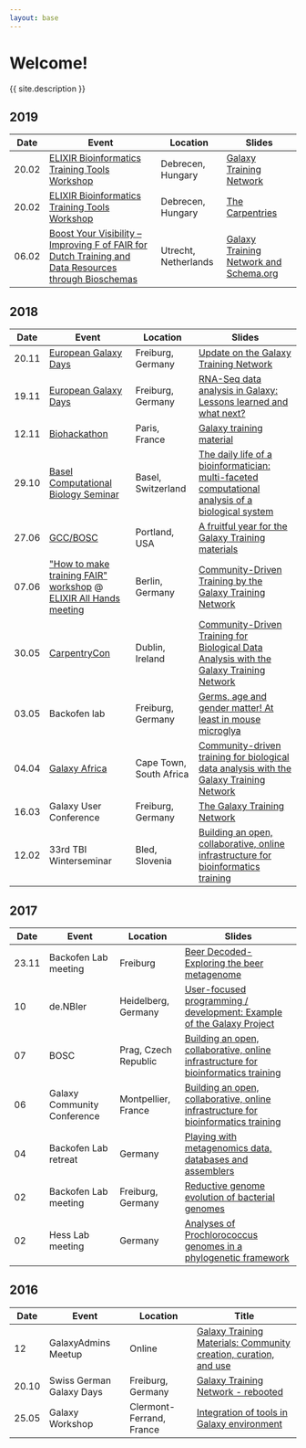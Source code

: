 ```yaml
---
layout: base
---
```


# Welcome!

{{ site.description }}

## 2019

Date | Event | Location | Slides
--- | --- | --- | ---
20.02 | [ELIXIR Bioinformatics Training Tools Workshop](http://elixir-hungary.org/?q=node/50) | Debrecen, Hungary | [Galaxy Training Network](19/02_20_galaxy_training_network)
20.02 | [ELIXIR Bioinformatics Training Tools Workshop](http://elixir-hungary.org/?q=node/50) | Debrecen, Hungary | [The Carpentries](19/02_20_carpentries)
06.02 | [Boost Your Visibility – Improving F of FAIR for Dutch Training and Data Resources through Bioschemas](https://www.dtls.nl/courses/boost-your-visibility-improving-f-of-fair-for-dutch-training-and-data-resources-through-bioschemas/) | Utrecht, Netherlands | [Galaxy Training Network and Schema.org](19/02_07_bioschemas)

## 2018

Date | Event | Location | Slides
--- | --- | --- | ---
20.11 | [European Galaxy Days](https://galaxyproject.org/events/2018-europe-dev/) | Freiburg, Germany | [Update on the Galaxy Training Network](18/11_20_egd)
19.11 | [European Galaxy Days](https://galaxyproject.org/events/2018-europe-dev/) | Freiburg, Germany | [RNA-Seq data analysis in Galaxy: Lessons learned and what next?](18/11_19_egd)
12.11 | [Biohackathon](http://bh2018paris.info/) | Paris, France | [Galaxy training material](18/11_12_biohackathon)
29.10 | [Basel Computational Biology Seminar](https://www.biozentrum.unibas.ch/news-events/events/seminar-series/basel-computational-biology-seminar-series-spring-2018-bc2/) | Basel, Switzerland | [The daily life of a bioinformatician: multi-faceted computational analysis of a biological system](18/10_29_comp_sys_bio_seminar)
27.06 | [GCC/BOSC](https://gccbosc2018.sched.com/) | Portland, USA | [A fruitful year for the Galaxy Training materials](18/06_27_gcc)
07.06 | ["How to make training FAIR" workshop](https://docs.google.com/document/d/1wrKUyD_GSq1HakpaOpU8u7KOReBk4S6BpYFDBziaBN0/edit?usp=sharing) @ [ELIXIR All Hands meeting](https://www.elixir-europe.org/events/elixir-all-hands-2018) | Berlin, Germany | [Community-Driven Training by the Galaxy Training Network](18/06_07_elixir_ahm)
30.05 | [CarpentryCon](http://www.carpentrycon.org/) | Dublin, Ireland | [Community-Driven Training for Biological Data Analysis with the Galaxy Training Network](18/05_30_carpentry_con)
03.05 | Backofen lab | Freiburg, Germany | [Germs, age and gender matter! At least in mouse microglya](18/05_03_backofen_lab)
04.04 | [Galaxy Africa](http://galaxyafrica.sanbi.ac.za/) | Cape Town, South Africa | [Community-driven training for biological data analysis with the Galaxy Training Network](18/04_04_galaxy_africa)
16.03 | Galaxy User Conference | Freiburg, Germany | [The Galaxy Training Network](18/03_16_galaxy_user_conf)
12.02 | 33rd TBI Winterseminar | Bled, Slovenia | [Building an open, collaborative, online infrastructure for bioinformatics training](18/02_12_bled)

## 2017

Date | Event | Location | Slides
--- | --- | --- | ---
23.11 | Backofen Lab meeting | Freiburg | [Beer Decoded-Exploring the beer metagenome](17/11_23_backofen_lab_meeting)
10 | de.NBIer | Heidelberg, Germany| [User-focused programming / development: Example of the Galaxy Project](17/10_de_NBIer)
07 | BOSC | Prag, Czech Republic | [Building an open, collaborative, online infrastructure for bioinformatics training](17/07_bosc)
06 | Galaxy Community Conference | Montpellier, France | [Building an open, collaborative, online infrastructure for bioinformatics training](17/06_gcc)
04 | Backofen Lab retreat | Germany | [Playing with metagenomics data, databases and assemblers](17/04_backofen_lab_retreat)
02 | Backofen Lab meeting | Freiburg, Germany | [Reductive genome evolution of bacterial genomes](17/02_backofen_lab_meeting)
02 | Hess Lab meeting | Germany | [Analyses of Prochlorococcus genomes in a phylogenetic framework](17/02_hess_lab_meeting)

## 2016

Date | Event | Location | Title
--- | --- | --- | ---
12 | GalaxyAdmins Meetup | Online | [Galaxy Training Materials: Community creation, curation, and use](16/12_galaxy_admin_meetup)
20.10 | Swiss German Galaxy Days | Freiburg, Germany | [Galaxy Training Network - rebooted](16/10_swiss_german_galaxy_days)
25.05 | Galaxy Workshop | Clermont-Ferrand, France | [Integration of tools in Galaxy environment](16/05_galaxy_workshop)
